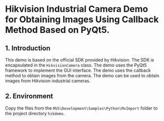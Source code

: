 # Hikvision Industrial Camera Demo for Obtaining Images Using Callback Method Based on PyQt5.

## 1. Introduction

This demo is based on the official SDK provided by Hikvision. The SDK is encapsulated in the `HikvisionCamera` class. The demo uses the PyQt5 framework to implement the GUI interface. The demo uses the callback method to obtain images from the camera. The demo can be used to obtain images from Hikvision industrial cameras.

## 2. Environment

Copy the files from the `MVS\Development\Samples\Python\MvImport` folder to the project directory `hikdemo`.